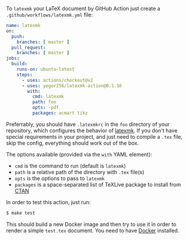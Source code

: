 To `latexmk` your LaTeX document by GitHub Action just 
create a `.github/workflows/latexmk.yml` file:

```yaml
name: latexmk
on:
  push:
    branches: [ master ]
  pull_request:
    branches: [ master ]
jobs:
  build:
    runs-on: ubuntu-latest
    steps:
      - uses: actions/checkout@v2
      - uses: yegor256/latexmk-action@0.1.16
        with:
          cmd: latexmk
          path: foo
          opts: -pdf
          packages: acmart tikz
```

Preferrably, you should have `.latexmkrc` in the `foo` directory of your repository,
which configures the behavior of [latexmk](https://mg.readthedocs.io/latexmk.html).
If you don't have special requirements in your project, and just need to compile
a `.tex` file, skip the config, everything should work out of the box.

The options available (provided via the `with` YAML element):

  * `cmd` is the command to run (default is `latexmk`)
  * `path` is a relative path of the directory with `.tex` file(s)
  * `opts` is the options to pass to `latexmk`
  * `packages` is a space-separated list of TeXLive package to install from [CTAN](https://ctan.org)

In order to test this action, just run:

```bash
$ make test
```

This should build a new Docker image and then try to use it
in order to render a simple `test.tex` document. You need to have
[Docker](https://docs.docker.com/get-docker/) installed.

